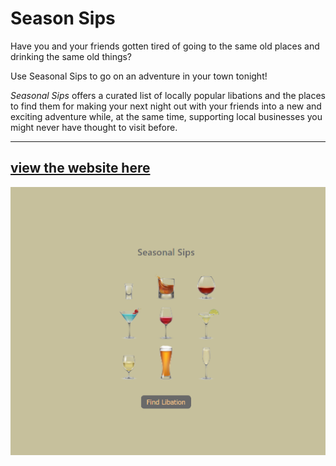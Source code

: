 # Season Sips
Have you and your friends gotten tired of going to the same old places and drinking the same old things?

Use Seasonal Sips to go on an adventure in your town tonight!

_Seasonal Sips_ offers a curated list of locally popular libations and the places to find them for making your next night out with your friends into a new and exciting adventure while, at the same time, supporting local businesses you might never have thought to visit before.

---
[view the website here](https://jerrywjackson.github.io/tt-codejam_seasonal-sips/)
---
![Landing Page](src/images/screenshot-01.png)
